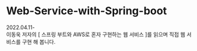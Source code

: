 # Web-Service-with-Spring-boot
2022.04.11-  
이동욱 저자의 [ 스프링 부트와 AWS로 혼자 구현하는 웹 서비스 ]를 읽으며 직접 웹 서비스를 구현 해 봅니다.

